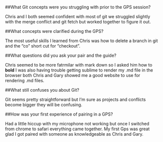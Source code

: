##What Git concepts were you struggling with prior to the GPS session?

Chris and I both seemed confident with most of git we struggled slightly with the merge conflict and git fetch but worked together to figure it out.

##What concepts were clarified during the GPS?

The most useful skills I learned from Chris was how to delete a branch in git  and the “co” short cut for “checkout”.

##What questions did you ask your pair and the guide?

Chris seemed to be more fatrmilar with mark down so I asked him how to **bold**  I was also having trouble getting sublime to render my .md file in the browser both Chris and Gary showed me a good website to use for rendering .md files.

##What still confuses you about Git?

Git seems pretty straightforward but I’m sure as projects and conflicts become bigger they will be confusing.

##How was your first experience of pairing in a GPS?

Had a little hiccup with my microphone not working but once I switched from chrome to safari everything came together.  My first Gps was great glad I got paired with someone as knowledgeable as Chris and Gary.
